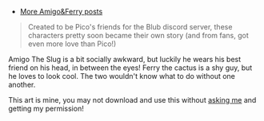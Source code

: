 - [More Amigo&Ferry posts](/search?s=OCid:AF)

<hl-img src="/assets/img/media/art/AF/hi.png" alt="Amigo & Ferry" style="max-width: 550px; height: 300px"></hl-img>

> Created to be Pico's friends for the Blub discord server, these characters pretty soon became their own story (and from fans, got even more love than Pico!)

Amigo The Slug is a bit socially awkward, but luckily he wears his best friend on his head, in between the eyes! Ferry the cactus is a shy guy, but he loves to look cool. The two wouldn't know what to do without one another.

<span class="notion">This art is mine, you may not download and use this without [asking me](mailto:mar@strawmelonjuice.com) and getting my permission!</span>